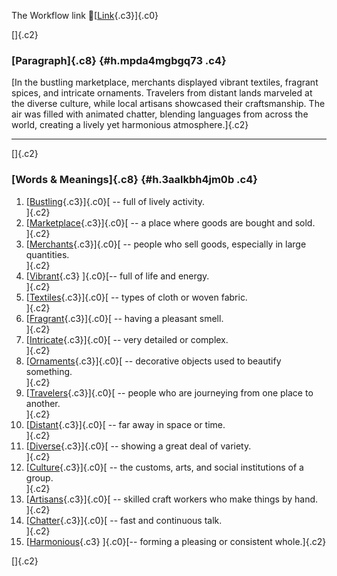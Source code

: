 The Workflow link
👏[[Link](https://www.google.com/url?q=http://www.google.com&sa=D&source=editors&ust=1758396437745029&usg=AOvVaw1japxqg_42FD7jr-3q1P4R){.c3}]{.c0}

[]{.c2}

### [Paragraph]{.c8} {#h.mpda4mgbgq73 .c4}

[In the bustling marketplace, merchants displayed vibrant textiles,
fragrant spices, and intricate ornaments. Travelers from distant lands
marveled at the diverse culture, while local artisans showcased their
craftsmanship. The air was filled with animated chatter, blending
languages from across the world, creating a lively yet harmonious
atmosphere.]{.c2}

------------------------------------------------------------------------

[]{.c2}

### [Words & Meanings]{.c8} {#h.3aalkbh4jm0b .c4}

1.  [[Bustling](https://www.google.com/url?q=http://www.google.com&sa=D&source=editors&ust=1758396437745917&usg=AOvVaw3wPhDiE-SDOn8arO4Re35e){.c3}]{.c0}[ --
    full of lively activity.\
    ]{.c2}
2.  [[Marketplace](https://www.google.com/url?q=http://www.google.com&sa=D&source=editors&ust=1758396437746144&usg=AOvVaw27ztdTCzfKk4fzAQgSSnMH){.c3}]{.c0}[ --
    a place where goods are bought and sold.\
    ]{.c2}
3.  [[Merchants](https://www.google.com/url?q=http://www.google.com&sa=D&source=editors&ust=1758396437746346&usg=AOvVaw2EhLmoieb12qVyB8rVkPfn){.c3}]{.c0}[ --
    people who sell goods, especially in large quantities.\
    ]{.c2}
4.  [[Vibrant](https://www.google.com/url?q=http://www.google.com&sa=D&source=editors&ust=1758396437746525&usg=AOvVaw107rD1C2eifE1CoK0O3TUr){.c3}
    ]{.c0}[-- full of life and energy.\
    ]{.c2}
5.  [[Textiles](https://www.google.com/url?q=http://www.google.com&sa=D&source=editors&ust=1758396437746655&usg=AOvVaw3EPrz5tIGciYcEItsnvSRw){.c3}]{.c0}[ --
    types of cloth or woven fabric.\
    ]{.c2}
6.  [[Fragrant](https://www.google.com/url?q=http://www.google.com&sa=D&source=editors&ust=1758396437746874&usg=AOvVaw0rEr4XXdK-HqpRlbkkG1JS){.c3}]{.c0}[ --
    having a pleasant smell.\
    ]{.c2}
7.  [[Intricate](https://www.google.com/url?q=http://www.google.com&sa=D&source=editors&ust=1758396437747070&usg=AOvVaw2TqPEJ3hspZyLo2iUyAyty){.c3}]{.c0}[ --
    very detailed or complex.\
    ]{.c2}
8.  [[Ornaments](https://www.google.com/url?q=http://www.google.com&sa=D&source=editors&ust=1758396437747208&usg=AOvVaw3WjetIqxbepaDnnwqaEp96){.c3}]{.c0}[ --
    decorative objects used to beautify something.\
    ]{.c2}
9.  [[Travelers](https://www.google.com/url?q=http://www.google.com&sa=D&source=editors&ust=1758396437747443&usg=AOvVaw2tUv8kk1-aVL3_I2m50HzL){.c3}]{.c0}[ --
    people who are journeying from one place to another.\
    ]{.c2}
10. [[Distant](https://www.google.com/url?q=http://www.google.com&sa=D&source=editors&ust=1758396437747646&usg=AOvVaw0T8iZ-E6kda2I5IIEgLySN){.c3}]{.c0}[ --
    far away in space or time.\
    ]{.c2}
11. [[Diverse](https://www.google.com/url?q=http://www.google.com&sa=D&source=editors&ust=1758396437747782&usg=AOvVaw2OGkqk0nu8swk8oLZjPRnF){.c3}]{.c0}[ --
    showing a great deal of variety.\
    ]{.c2}
12. [[Culture](https://www.google.com/url?q=http://www.google.com&sa=D&source=editors&ust=1758396437747950&usg=AOvVaw0zM_Fqr2q84wXInoSPHmZ9){.c3}]{.c0}[ --
    the customs, arts, and social institutions of a group.\
    ]{.c2}
13. [[Artisans](https://www.google.com/url?q=http://www.google.com&sa=D&source=editors&ust=1758396437748122&usg=AOvVaw0r2iOg2w8AranDpdOIMQAT){.c3}]{.c0}[ --
    skilled craft workers who make things by hand.\
    ]{.c2}
14. [[Chatter](https://www.google.com/url?q=http://www.google.com&sa=D&source=editors&ust=1758396437748267&usg=AOvVaw3JGOy19yvK42StXyLfg7IL){.c3}]{.c0}[ --
    fast and continuous talk.\
    ]{.c2}
15. [[Harmonious](https://www.google.com/url?q=http://www.google.com&sa=D&source=editors&ust=1758396437748395&usg=AOvVaw0XixGPKKwZrEI8VxNm6-1n){.c3}
    ]{.c0}[-- forming a pleasing or consistent whole.]{.c2}

[]{.c2}
